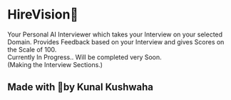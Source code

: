 # HireVision🏢
Your Personal AI Interviewer which takes your Interview on your selected Domain. 
Provides Feedback based on your Interview and gives Scores on the Scale of 100.<br>
Currently In Progress.. Will be completed very Soon.<br>
(Making the Interview Sections.)

## Made with 💖by Kunal Kushwaha
